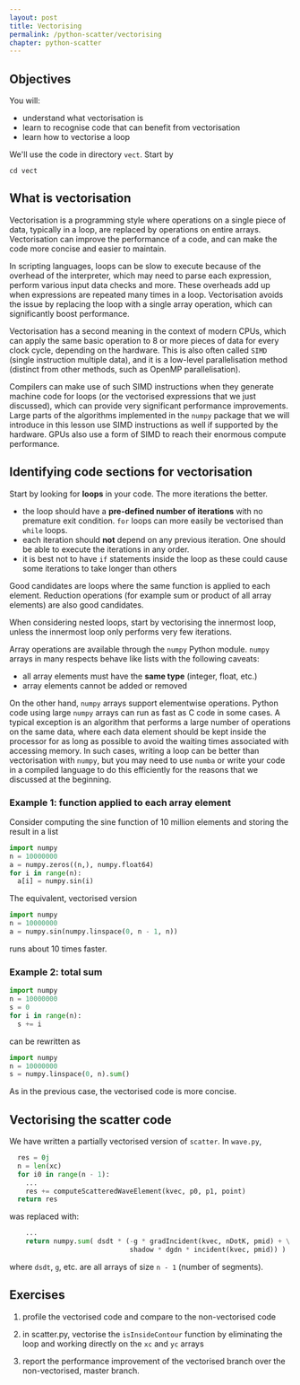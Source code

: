 ```yaml
---
layout: post
title: Vectorising
permalink: /python-scatter/vectorising
chapter: python-scatter
---
```



## Objectives

You will:

* understand what vectorisation is
* learn to recognise code that can benefit from vectorisation
* learn how to vectorise a loop

We'll use the code in directory `vect`. Start by
```
cd vect
```

## What is vectorisation

Vectorisation is a programming style where operations on a single piece of data, typically in a loop, are replaced by operations on entire arrays. Vectorisation can improve the performance of a code, and can make the code more concise and easier to maintain.

In scripting languages, loops can be slow to execute because of the overhead of the interpreter, which may need to parse each expression, perform various input data checks and more. These overheads add up when expressions are repeated many times in a loop. Vectorisation avoids the issue by replacing the loop with a single array operation, which can significantly boost performance. 

Vectorisation has a second meaning in the context of modern CPUs, which can apply the same basic operation to 8 or more pieces of data for every clock cycle, depending on the hardware. This is also often called `SIMD` (single instruction multiple data), and it is a low-level parallelisation method (distinct from other methods, such as OpenMP parallelisation).

Compilers can make use of such SIMD instructions when they generate machine code for loops (or the vectorised expressions that we just discussed), which can provide very significant performance improvements. Large parts of the algorithms implemented in the `numpy` package that we will introduce in this lesson use SIMD instructions as well if supported by the hardware. GPUs also use a form of SIMD to reach their enormous compute performance.

## Identifying code sections for vectorisation

Start by looking for **loops** in your code. The more iterations the better. 

 * the loop should have a **pre-defined number of iterations** with no premature exit condition. `for` loops can more easily be vectorised than `while` loops. 
 * each iteration should **not** depend on any previous iteration. One should be able to execute the iterations in any order.
 * it is best not to have `if` statements inside the loop as these could cause some iterations to take longer than others

Good candidates are loops where the same function is applied to each element. Reduction operations (for example sum or product of all array elements) are also good candidates. 

When considering nested loops, start by vectorising the innermost loop, unless the innermost loop only performs very few iterations.

Array operations are available through the `numpy` Python module. `numpy` arrays in many respects behave like lists with the following caveats:

 * all array elements must have the **same type** (integer, float, etc.)
 * array elements cannot be added or removed

On the other hand, `numpy` arrays support elementwise operations. Python code using large `numpy` arrays can run as fast as C code in some cases. A typical exception is an algorithm that performs a large number of operations on the same data, where each data element should be kept inside the processor for as long as possible to avoid the waiting times associated with accessing memory. In such cases, writing a loop can be better than vectorisation with `numpy`, but you may need to use `numba` or write your code in a compiled language to do this efficiently for the reasons that we discussed at the beginning.

### Example 1: function applied to each array element

Consider computing the sine function of 10 million elements and storing the result in a list
```python
import numpy
n = 10000000
a = numpy.zeros((n,), numpy.float64)
for i in range(n):
  a[i] = numpy.sin(i)
```

The equivalent, vectorised version
```python
import numpy
n = 10000000
a = numpy.sin(numpy.linspace(0, n - 1, n))
```
runs about 10 times faster.

### Example 2: total sum

```python
import numpy
n = 10000000
s = 0
for i in range(n):
  s += i
```
can be rewritten as
```python
import numpy
n = 10000000
s = numpy.linspace(0, n).sum()
```
As in the previous case, the vectorised code is more concise.

## Vectorising the scatter code

We have written a partially vectorised version of `scatter`. In `wave.py`, 
```python
  res = 0j
  n = len(xc)
  for i0 in range(n - 1):
    ...
    res += computeScatteredWaveElement(kvec, p0, p1, point)
  return res
```
was replaced with:
```python
    ...
    return numpy.sum( dsdt * (-g * gradIncident(kvec, nDotK, pmid) + \
                              shadow * dgdn * incident(kvec, pmid)) )  
```
where `dsdt`, `g`, etc. are all arrays of size `n - 1` (number of segments). 


## Exercises

 1. profile the vectorised code and compare to the non-vectorised code

 2. in scatter.py, vectorise the `isInsideContour` function by eliminating the loop and working directly on the `xc` and `yc` arrays
 
 3. report the performance improvement of the vectorised branch over the non-vectorised, master branch. 


